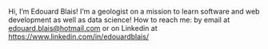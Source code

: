 Hi, I’m Edouard Blais!
I’m a geologist on a mission to learn software and web development as well as data science!
How to reach me: by email at edouard.blais@hotmail.com or on Linkedin at https://www.linkedin.com/in/edouardblais/

<!---
edouardblais/edouardblais is a ✨ special ✨ repository because its `README.md` (this file) appears on your GitHub profile.
You can click the Preview link to take a look at your changes.
--->
